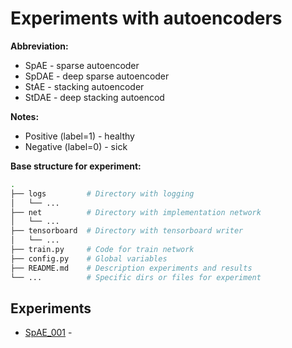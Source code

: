 # Experiments with autoencoders

**Abbreviation:**
- SpAE - sparse autoencoder
- SpDAE - deep sparse autoencoder
- StAE - stacking autoencoder
- StDAE - deep stacking autoencod

**Notes:**
- Positive (label=1) - healthy
- Negative (label=0) - sick

**Base structure for experiment:**
```bash
.
├── logs         # Directory with logging
│   └── ...
├── net          # Directory with implementation network
│   └── ...
├── tensorboard  # Directory with tensorboard writer
│   └── ...
├── train.py     # Code for train network
├── config.py    # Global variables
├── README.md    # Description experiments and results
└── ...          # Specific dirs or files for experiment
```

## Experiments

- [SpAE_001](./SpAE_001) - 